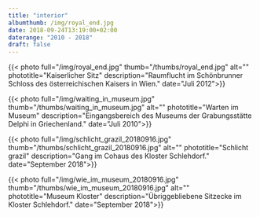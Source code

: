 ```yaml
---
title: "interior"
albumthumb: /img/royal_end.jpg
date: 2018-09-24T13:19:00+02:00
daterange: "2010 - 2018"
draft: false
---
```


{{< photo full="/img/royal_end.jpg" thumb="/thumbs/royal_end.jpg" alt="" phototitle="Kaiserlicher Sitz" description="Raumflucht im Schönbrunner Schloss des österreichischen Kaisers in Wien." date="Juli 2012">}}

{{< photo full="/img/waiting_in_museum.jpg" thumb="/thumbs/waiting_in_museum.jpg" alt="" phototitle="Warten im Museum" description="Eingangsbereich des Museums der Grabungsstätte Delphi in Griechenland." date="Juli 2010">}}

{{< photo full="/img/schlicht_grazil_20180916.jpg" thumb="/thumbs/schlicht_grazil_20180916.jpg" alt="" phototitle="Schlicht grazil" description="Gang im Cohaus des Kloster Schlehdorf." date="September 2018">}}

{{< photo full="/img/wie_im_museum_20180916.jpg" thumb="/thumbs/wie_im_museum_20180916.jpg" alt="" phototitle="Museum Kloster" description="Übriggebliebene Sitzecke im Kloster Schlehdorf." date="September 2018">}}